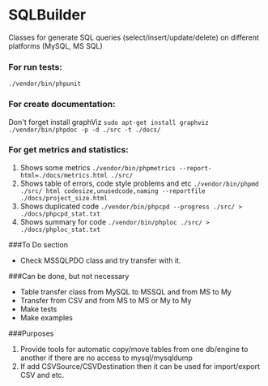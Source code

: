# SQLBuilder
Classes for generate SQL queries (select/insert/update/delete) on different platforms (MySQL, MS SQL)

### For run tests:
`./vendor/bin/phpunit`

### For create documentation:
Don't forget install graphViz
`sudo apt-get install graphviz`
`./vendor/bin/phpdoc -p -d ./src -t ./docs/`

### For get metrics and statistics:
1. Shows some metrics
`./vendor/bin/phpmetrics --report-html=./docs/metrics.html ./src/`
2. Shows table of errors, code style problems and etc
`./vendor/bin/phpmd ./src/ html codesize,unusedcode,naming --reportfile ./docs/project_size.html`
3. Shows duplicated code
`./vendor/bin/phpcpd --progress ./src/ > ./docs/phpcpd_stat.txt`
4. Shows summary for code
`./vendor/bin/phploc ./src/ > ./docs/phploc_stat.txt`

###To Do section
* Check MSSQLPDO class and try transfer with it.

###Can be done, but not necessary
* Table transfer class from MySQL to MSSQL and from MS to My
* Transfer from CSV and from MS to MS or My to My
* Make tests
* Make examples

###Purposes
1. Provide tools for automatic copy/move tables from one db/engine to another if there are no access to mysql/mysqldump
2. If add CSVSource/CSVDestination then it can be used for import/export CSV and etc.